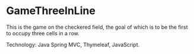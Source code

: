 # GameThreeInLine

This is the game on the checkered field, the goal of which is to be the first to occupy three cells in a row.

Technology: Java Spring MVC, Thymeleaf, JavaScript.
